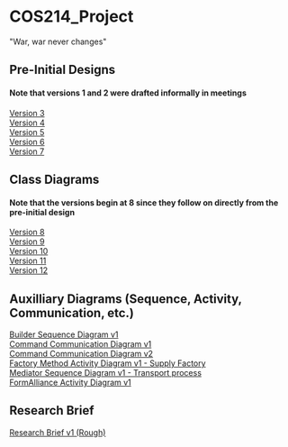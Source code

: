 # COS214_Project
"War, war never changes"

## Pre-Initial Designs
#### Note that versions 1 and 2 were drafted informally in meetings
[Version 3](https://drive.google.com/file/d/13orxZ_sFOLb1FlrlfD1qOhBYgQFn2nFo/view?usp=sharing)<br />
[Version 4](https://drive.google.com/file/d/13WXN5KfDBFu2LrKkYfL3vg4j4mqa1Q8M/view?usp=sharing)<br />
[Version 5](https://drive.google.com/file/d/1Zr10uR4nGRNjmxdcwDAmZb4Ks0d2QbK3/view?usp=sharing)<br />
[Version 6](https://drive.google.com/file/d/1WG9n-VlnI-AYp_BLX6WniaaNpoUTVeaB/view?usp=sharing)<br />
[Version 7](https://drive.google.com/file/d/1e7oM8FADHyEsckrPhcQ-Gnwf4OwoLGxz/view?usp=sharing)<br />

## Class Diagrams
#### Note that the versions begin at 8 since they follow on directly from the pre-initial design
[Version 8](https://drive.google.com/file/d/1-UuFH9hNWGyRtWLma7IMovKqsj9KFzaa/view?usp=sharing)<br /> 
[Version 9](https://drive.google.com/file/d/1WlcorMKZZw7HnF6N1U6_IDY-ZGXQgRKg/view?usp=sharing)<br /> 
[Version 10](https://drive.google.com/file/d/13UTp4r2TTfs8xYlSWSsCTgeSvKybmxlQ/view?usp=sharing)<br/>
[Version 11](https://drive.google.com/file/d/1dcpT7KCBI24l8T0TtCAg0JR0GlkfNtLH/view?usp=sharing)<br/>
[Version 12](https://drive.google.com/file/d/195SCv9a-4um3PzDt2Es2YW4-RtcNsZN8/view?usp=sharing)<br/>


## Auxilliary Diagrams (Sequence, Activity, Communication, etc.)
[Builder Sequence Diagram v1](https://drive.google.com/file/d/1_r54szOC4Y1F8WDaJ-tU04-K--uajqnX/view?usp=sharing)<br/>
[Command Communication Diagram v1](https://drive.google.com/file/d/1_r54szOC4Y1F8WDaJ-tU04-K--uajqnX/view?usp=sharing)<br/>
[Command Communication Diagram v2](https://drive.google.com/file/d/1ohsXV-Hly5W3cuXQPvUyfz8PDnhP1TGt/view?usp=sharing)<br/>
[Factory Method Activity Diagram v1 - Supply Factory](https://drive.google.com/file/d/1EBdnFrqVyZ-9bZmklmUJZbSlaMK8xiKT/view?usp=sharing)<br/>
[Mediator Sequence Diagram v1 - Transport process](https://drive.google.com/file/d/1IJfBQ8xTmTdbp_914BIsi56Eodeg9QbA/view?usp=sharing)<br/>
[FormAlliance Activity Diagram v1](https://drive.google.com/file/d/15kN6rdPEecJFMHB1MZ9MVaApOe9ig64V/view?usp=sharing)<br/>
## Research Brief
[Research Brief v1 (Rough)](https://docs.google.com/document/d/1_26_ehbEiTZ2Xi9fk-cEbWw19J02zTBd/edit?usp=sharing&ouid=112010270683348415189&rtpof=true&sd=true)
